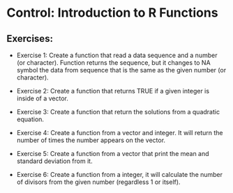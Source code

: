 # Control: Introduction to R Functions

## Exercises:

* Exercise 1: Create a function that read a data sequence and a number (or character). Function returns the sequence, but it changes to NA symbol the data from sequence that is the same as the given number (or character).

* Exercise 2: Create a function that returns TRUE if a given integer is inside of a vector.

* Exercise 3: Create a function that return the solutions from a quadratic equation.

* Exercise 4: Create a function from a vector and integer. It will return the number of times the number appears on the vector.

* Exercise 5: Create a function from a vector that print the mean and standard deviation from it.

* Exercise 6: Create a function from a integer, it will calculate the number of divisors from the given number (regardless 1 or itself).

